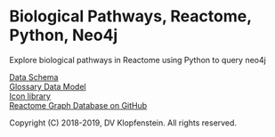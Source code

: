 # Biological Pathways, Reactome, Python, Neo4j
Explore biological pathways in Reactome using Python to query neo4j

[Data Schema](https://reactome.org/content/schema/DatabaseObject)    
[Glossary Data Model](http://wiki.reactome.org/index.php/Glossary_Data_Model)    
[Icon library](https://reactome.org/icon-lib)    
[Reactome Graph Database on GitHub](https://github.com/reactome/graph-core)    

Copyright (C) 2018-2019, DV Klopfenstein. All rights reserved.
